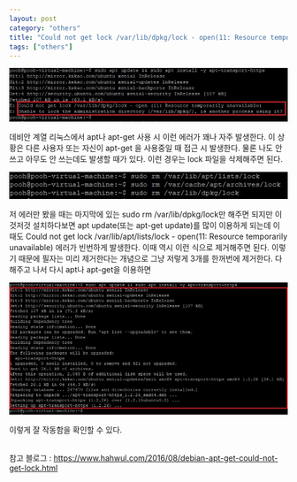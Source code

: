 ```yaml
---
layout: post
category: "others"
title: "Could not get lock /var/lib/dpkg/lock - open(11: Resource temporarily unavailable)"
tags: ["others"]
---
```

<img src="https://github.com/P00HP00H/P00HP00H.github.io/blob/master/img/Others/1.JPG?raw=true" width="750px">

데비안 계열 리눅스에서 apt나 apt-get 사용 시 이런 에러가 꽤나 자주 발생한다. 이 상황은 다른 사용자 또는 자신이 apt-get 을 사용중일 때 접근 시 발생한다. 물론 나도 안 쓰고 아무도 안 쓰는데도 발생할 때가 있다. 이런 경우는 lock 파일을 삭제해주면 된다.

<img src="https://github.com/P00HP00H/P00HP00H.github.io/blob/master/img/Others/2.JPG?raw=true" width="750px">

저 에러만 봤을 때는 마지막에 있는 sudo rm /var/lib/dpkg/lock만 해주면 되지만 이것저것 설치하다보면 apt update(또는 apt-get update)를 많이 이용하게 되는데 이 때도 Could not get lock /var/lib/apt/lists/lock - open(11: Resource temporarily unavailable)  에러가 빈번하게 발생한다. 이때 역시 이런 식으로 제거해주면 된다. 이렇기 때문에 필자는 미리 제거한다는 개념으로 그냥 저렇게 3개를 한꺼번에 제거한다. 다 해주고 나서 다시 apt나 apt-get을 이용하면

<img src="https://github.com/P00HP00H/P00HP00H.github.io/blob/master/img/Others/3.JPG?raw=true" width="750px">

이렇게 잘 작동함을 확인할 수 있다.
<br><br>

참고 블로그 : https://www.hahwul.com/2016/08/debian-apt-get-could-not-get-lock.html
